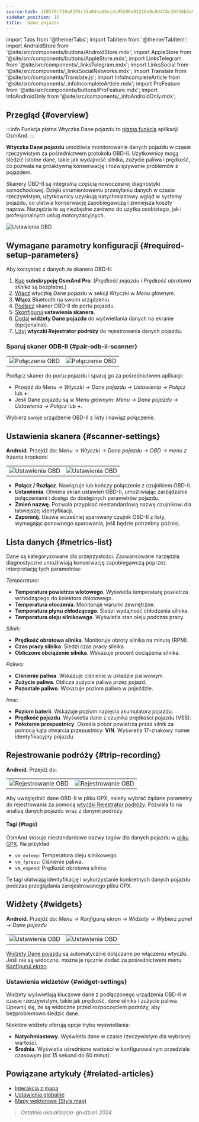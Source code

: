 ```yaml
---
source-hash: 3285f0c719a8255c35a044a6bccdc05206d01216a9c0d4f8c30f58b3a9122f36
sidebar_position: 16
title:  Dane pojazdu
---
```

import Tabs from '@theme/Tabs';
import TabItem from '@theme/TabItem';
import AndroidStore from '@site/src/components/buttons/AndroidStore.mdx';
import AppleStore from '@site/src/components/buttons/AppleStore.mdx';
import LinksTelegram from '@site/src/components/_linksTelegram.mdx';
import LinksSocial from '@site/src/components/_linksSocialNetworks.mdx';
import Translate from '@site/src/components/Translate.js';
import InfoIncompleteArticle from '@site/src/components/_infoIncompleteArticle.mdx';
import ProFeature from '@site/src/components/buttons/ProFeature.mdx';
import InfoAndroidOnly from '@site/src/components/_infoAndroidOnly.mdx';


<InfoIncompleteArticle/>

<InfoAndroidOnly/>

## Przegląd {#overview}

:::info Funkcja płatna
Wtyczka Dane pojazdu to [płatna funkcja](../purchases/index.md) aplikacji OsmAnd.
:::

**Wtyczka Dane pojazdu** umożliwia monitorowanie danych pojazdu w czasie rzeczywistym za pośrednictwem protokołu OBD-II. Użytkownicy mogą śledzić istotne dane, takie jak wydajność silnika, zużycie paliwa i prędkość, co pozwala na proaktywną konserwację i rozwiązywanie problemów z pojazdem.

Skanery OBD-II są integralną częścią nowoczesnej diagnostyki samochodowej. Dzięki strumieniowemu przesyłaniu danych w czasie rzeczywistym, użytkownicy uzyskują natychmiastowy wgląd w systemy pojazdu, co ułatwia konserwację zapobiegawczą i zmniejsza koszty napraw. Narzędzia te są niezbędne zarówno do użytku osobistego, jak i profesjonalnych usług motoryzacyjnych.

<Tabs groupId="operating-systems" queryString="current-os">

<TabItem value="android" label="Android">

![Ustawienia OBD](@site/static/img/plugins/obd/obd_overview_2.png)

</TabItem>

</Tabs>


## Wymagane parametry konfiguracji {#required-setup-parameters}

Aby korzystać z danych ze skanera OBD-II:

1. [Kup](../purchases/) **subskrypcję OsmAnd Pro**. (*Prędkość pojazdu* i *Prędkość obrotowa silnika* są bezpłatne.)
2. [Włącz](../plugins/index.md#enable--disable) wtyczkę Dane pojazdu w sekcji Wtyczki w *Menu głównym*.
3. **Włącz** Bluetooth na swoim urządzeniu.
4. [Podłącz](#pair-odb-ii-scanner) skaner OBD-II do portu pojazdu.
5. [Skonfiguruj](#scanner-settings) **ustawienia skanera**.
6. [Dodaj](#widgets) **widżety Dane pojazdu** do wyświetlania danych na ekranie (opcjonalnie).
7. [Użyj](#trip-recording) **wtyczki Rejestrator podróży** do rejestrowania danych pojazdu.


### Sparuj skaner ODB-II {#pair-odb-ii-scanner}

| | |
|--|--|
|![Połączenie OBD](@site/static/img/plugins/obd/obd_connect.png)|![Połączenie OBD](@site/static/img/plugins/obd/obd_connect_2.png)|

Podłącz skaner do portu pojazdu i sparuj go za pośrednictwem aplikacji:

- Przejdź do *Menu → Wtyczki → Dane pojazdu → Ustawienia → Połącz* lub **+**.
- Jeśli Dane pojazdu są w *Menu głównym*: *Menu → Dane pojazdu → Ustawienia → Połącz* lub **+**.

Wybierz swoje urządzenie OBD-II z listy i nawiąż połączenie.


## Ustawienia skanera {#scanner-settings}

**Android.** Przejdź do: *Menu → Wtyczki → Dane pojazdu → OBD → menu z trzema kropkami*

| | |
|--|--|
|![Ustawienia OBD](@site/static/img/plugins/obd/obd_settings.png)|![Ustawienia OBD](@site/static/img/plugins/obd/obd_settings_1.png)|

- **Połącz / Rozłącz**. Nawiązuje lub kończy połączenie z czujnikiem OBD-II.
- **Ustawienia**. Otwiera ekran ustawień OBD-II, umożliwiając zarządzanie połączeniami i dostęp do dostępnych parametrów pojazdu.
- **Zmień nazwę**. Pozwala przypisać niestandardową nazwę czujnikowi dla łatwiejszej identyfikacji.
- **Zapomnij**. Usuwa wcześniej sparowany czujnik OBD-II z listy, wymagając ponownego sparowania, jeśli będzie potrzebny później.


## Lista danych {#metrics-list}

Dane są kategoryzowane dla przejrzystości. Zaawansowane narzędzia diagnostyczne umożliwiają konserwację zapobiegawczą poprzez interpretację tych parametrów:

*Temperatura:*

- **Temperatura powietrza wlotowego**. Wyświetla temperaturę powietrza wchodzącego do kolektora dolotowego.
- **Temperatura otoczenia**. Monitoruje warunki zewnętrzne.
- **Temperatura płynu chłodzącego**. Śledzi wydajność chłodzenia silnika.
- **Temperatura oleju silnikowego**. Wyświetla stan oleju podczas pracy.

*Silnik:*

- **Prędkość obrotowa silnika**. Monitoruje obroty silnika na minutę (RPM).
- **Czas pracy silnika**. Śledzi czas pracy silnika.
- **Obliczone obciążenie silnika**. Wskazuje procent obciążenia silnika.

*Paliwo:*

- **Ciśnienie paliwa**. Wskazuje ciśnienie w układzie paliwowym.
- **Zużycie paliwa**. Oblicza zużycie paliwa przez pojazd.
- **Pozostałe paliwo**. Wskazuje poziom paliwa w pojeździe.

*Inne:*

- **Poziom baterii**. Wskazuje poziom napięcia akumulatora pojazdu.
- **Prędkość pojazdu**. Wyświetla dane z czujnika prędkości pojazdu (VSS).
- **Położenie przepustnicy**. Określa pobór powietrza przez silnik za pomocą kąta otwarcia przepustnicy.
**VIN**. Wyświetla 17-znakowy numer identyfikacyjny pojazdu.


## Rejestrowanie podróży {#trip-recording}

**Android**. Przejdź do: *<Translate android="true" ids="shared_string_menu,plugins_menu_group,record_plugin_name,shared_string_settings,data_settings,record_obd_data"/>*

| | |
|--|--|
|![Rejestrowanie OBD](@site/static/img/plugins/obd/obd_recording.png)| ![Rejestrowanie OBD](@site/static/img/plugins/obd/obd_recording_1.png)|

Aby uwzględnić dane OBD-II w pliku GPX, należy wybrać żądane parametry do rejestrowania za pomocą [wtyczki Rejestrator podróży](../plugins/trip-recording.md#recording-settings). Pozwala to na analizę danych pojazdu wraz z danymi podróży.

#### Tagi {#tags}

OsmAnd stosuje niestandardowe nazwy tagów dla danych pojazdu w [pliku GPX](../plugins/trip-recording.md#recorded-gpx-file). Na przykład:

- `vm_eotemp`: Temperatura oleju silnikowego.
- `vm_fpress`: Ciśnienie paliwa.
- `vm_espeed`: Prędkość obrotowa silnika.

Te tagi ułatwiają identyfikację i wykorzystanie konkretnych danych pojazdu podczas przeglądania zarejestrowanego pliku GPX.


## Widżety {#widgets}

**Android.** Przejdź do: *Menu → Konfiguruj ekran → Widżety → Wybierz panel → Dane pojazdu*

| | |
|--|--|
|![Ustawienia OBD](@site/static/img/plugins/obd/obd_widget_1.png)| ![Ustawienia OBD](@site/static/img/plugins/obd/obd_widget.png)|

[Widżety Dane pojazdu](../widgets/info-widgets.md#vehicle-metrics-widgets) są automatycznie dołączane po włączeniu wtyczki. Jeśli nie są widoczne, można je ręcznie dodać za pośrednictwem menu [Konfiguruj ekran](../widgets/configure-screen.md).

### Ustawienia widżetów {#widget-settings}

Widżety wyświetlają kluczowe dane z podłączonego urządzenia OBD-II w czasie rzeczywistym, takie jak prędkość, dane silnika i zużycie paliwa. Upewnij się, że są widoczne przed rozpoczęciem podróży, aby bezproblemowo śledzić dane.

Niektóre widżety oferują opcje trybu wyświetlania:

- **Natychmiastowy**. Wyświetla dane w czasie rzeczywistym dla wybranej wartości.
- **Średnia**. Wyświetla uśrednione wartości w konfigurowalnym przedziale czasowym (od 15 sekund do 60 minut).


## Powiązane artykuły {#related-articles}

- [Interakcja z mapą](../../user/map/interact-with-map.md)
- [Ustawienia globalne](../../user/personal/global-settings.md)
- [Mapy wektorowe (Style map)](../../user/map/vector-maps.md)

> *Ostatnia aktualizacja: grudzień 2024*